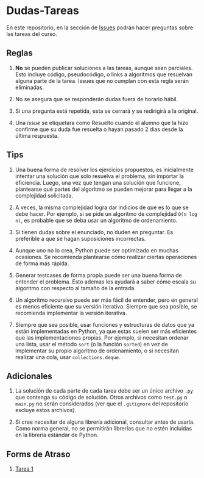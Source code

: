 # Dudas-Tareas

En este repositorio, en la sección de [Issues](https://github.com/PUC-IIC2283/Dudas-Tareas/issues) podrán hacer preguntas sobre las tareas del curso.

## Reglas

1. **No** se pueden publicar soluciones a las tareas, aunque sean parciales. Esto incluye código, pseudocódigo, o links a algoritmos que resuelvan alguna parte de la tarea. Issues que no cumplan con esta regla serán eliminadas.

2. No se asegura que se responderán dudas fuera de horario hábil.

3. Si una pregunta está repetida, esta se cerrará y se redirigirá a la original.

4. Una _issue_ se etiquetara como Resuelto cuando el alumno que la hizo confirme que su duda fue resuelta o hayan pasado 2 dias desde la última respuesta.


## Tips

1. Una buena forma de resolver los ejercicios propuestos, es inicialmente intentar una solución que solo resuelva el problema, sin importar la eficiencia. Luego, una vez que tengan una solución que funcione, plantearse qué partes del algoritmo se pueden mejorar para llegar a la complejidad solicitada.

2. A veces, la misma complejidad logra dar indicios de que es lo que se debe hacer. Por ejemplo, si se pide un algoritmo de complejidad `O(n log n)`, es probable que se deba usar un algoritmo de ordenamiento.

3. Si tienen dudas sobre el enunciado, no duden en preguntar. Es preferible a que se hagan suposiciones incorrectas.

4. Aunque uno no lo crea, Python puede ser optimizado en muchas ocasiones. Se recomienda plantearse cómo realizar ciertas operaciones de forma más rápida.

5. Generar testcases de forma propia puede ser una buena forma de entender el problema. Esto ademas les ayudará a saber cómo escala su algoritmo con respecto al tamaño de la entrada.

6. Un algoritmo recursivo puede ser más fácil de entender, pero en general es menos eficiente que su versión iterativa. Siempre que sea posible, se recomienda implementar la versión iterativa.

7. Siempre que sea posible, usar funciones y estructuras de datos que ya están implementadas en Python, ya que estas suelen ser más eficientes que las implementaciones propias. Por ejemplo, si necesitan ordenar una lista, usar el método `sort` (o la función `sorted`) en vez de implementar su propio algoritmo de ordenamiento, o si necesitan realizar una cola, usar `collections.deque`.


## Adicionales

1. La solución de cada parte de cada tarea debe ser un único archivo `.py` que contenga su código de solución. Otros archivos como `test.py` o `main.py` no serán considerados (ver que el `.gitignore` del repositorio excluye estos archivos).

2. Si cree necesitar de alguna librería adicional, consultar antes de usarla. Como norma general, no se permitirán librerías que no estén incluidas en la librería estándar de Python.


## Forms de Atraso

1. [Tarea 1](https://forms.gle/dBFeEGPJNtvsNgAi6)
